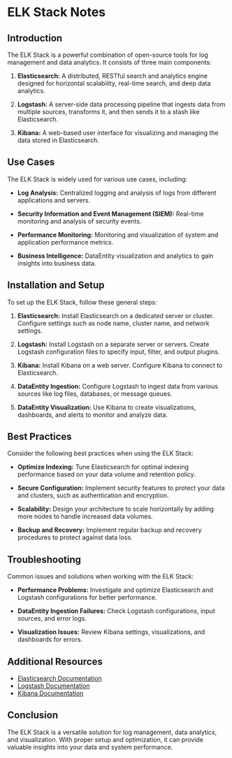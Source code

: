 # ELK Stack Notes

## Introduction

The ELK Stack is a powerful combination of open-source tools for log management and data analytics. It consists of three main components:

1. **Elasticsearch:** A distributed, RESTful search and analytics engine designed for horizontal scalability, real-time search, and deep data analytics.

2. **Logstash:** A server-side data processing pipeline that ingests data from multiple sources, transforms it, and then sends it to a stash like Elasticsearch.

3. **Kibana:** A web-based user interface for visualizing and managing the data stored in Elasticsearch.

## Use Cases

The ELK Stack is widely used for various use cases, including:

- **Log Analysis:** Centralized logging and analysis of logs from different applications and servers.

- **Security Information and Event Management (SIEM):** Real-time monitoring and analysis of security events.

- **Performance Monitoring:** Monitoring and visualization of system and application performance metrics.

- **Business Intelligence:** DataEntity visualization and analytics to gain insights into business data.

## Installation and Setup

To set up the ELK Stack, follow these general steps:

1. **Elasticsearch:** Install Elasticsearch on a dedicated server or cluster. Configure settings such as node name, cluster name, and network settings.

2. **Logstash:** Install Logstash on a separate server or servers. Create Logstash configuration files to specify input, filter, and output plugins.

3. **Kibana:** Install Kibana on a web server. Configure Kibana to connect to Elasticsearch.

4. **DataEntity Ingestion:** Configure Logstash to ingest data from various sources like log files, databases, or message queues.

5. **DataEntity Visualization:** Use Kibana to create visualizations, dashboards, and alerts to monitor and analyze data.

## Best Practices

Consider the following best practices when using the ELK Stack:

- **Optimize Indexing:** Tune Elasticsearch for optimal indexing performance based on your data volume and retention policy.

- **Secure Configuration:** Implement security features to protect your data and clusters, such as authentication and encryption.

- **Scalability:** Design your architecture to scale horizontally by adding more nodes to handle increased data volumes.

- **Backup and Recovery:** Implement regular backup and recovery procedures to protect against data loss.

## Troubleshooting

Common issues and solutions when working with the ELK Stack:

- **Performance Problems:** Investigate and optimize Elasticsearch and Logstash configurations for better performance.

- **DataEntity Ingestion Failures:** Check Logstash configurations, input sources, and error logs.

- **Visualization Issues:** Review Kibana settings, visualizations, and dashboards for errors.

## Additional Resources

- [Elasticsearch Documentation](https://www.elastic.co/guide/en/elasticsearch/reference/current/index.html)
- [Logstash Documentation](https://www.elastic.co/guide/en/logstash/current/introduction.html)
- [Kibana Documentation](https://www.elastic.co/guide/en/kibana/current/index.html)

## Conclusion

The ELK Stack is a versatile solution for log management, data analytics, and visualization. With proper setup and optimization, it can provide valuable insights into your data and system performance.
